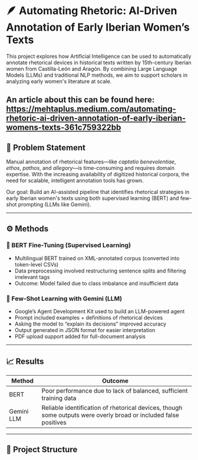 # 🪶 Automating Rhetoric: AI‑Driven Annotation of Early Iberian Women’s Texts

This project explores how Artificial Intelligence can be used to automatically annotate rhetorical devices in historical texts written by 15th-century Iberian women from Castilla-León and Aragón. By combining Large Language Models (LLMs) and traditional NLP methods, we aim to support scholars in analyzing early women's literature at scale.

An article about this can be found here: https://mehtaplus.medium.com/automating-rhetoric-ai-driven-annotation-of-early-iberian-womens-texts-361c759322bb
---

## 📌 Problem Statement

Manual annotation of rhetorical features—like *captatio benevolentiae*, *ethos*, *pathos*, and *allegory*—is time-consuming and requires domain expertise. With the increasing availability of digitized historical corpora, the need for scalable, intelligent annotation tools has grown.

Our goal: Build an AI-assisted pipeline that identifies rhetorical strategies in early Iberian women's texts using both supervised learning (BERT) and few-shot prompting (LLMs like Gemini).

---

## ⚙️ Methods

### 🧠 BERT Fine-Tuning (Supervised Learning)
- Multilingual BERT trained on XML-annotated corpus (converted into token-level CSVs)
- Data preprocessing involved restructuring sentence splits and filtering irrelevant tags
- Outcome: Model failed due to class imbalance and insufficient data

### 💬 Few-Shot Learning with Gemini (LLM)
- Google’s Agent Development Kit used to build an LLM-powered agent
- Prompt included examples + definitions of rhetorical devices
- Asking the model to “explain its decisions” improved accuracy
- Output generated in JSON format for easier interpretation
- PDF upload support added for full-document analysis

---

## 📈 Results

| Method        | Outcome |
|---------------|---------|
| BERT          | Poor performance due to lack of balanced, sufficient training data |
| Gemini LLM    | Reliable identification of rhetorical devices, though some outputs were overly broad or included false positives |

---

## 📂 Project Structure


